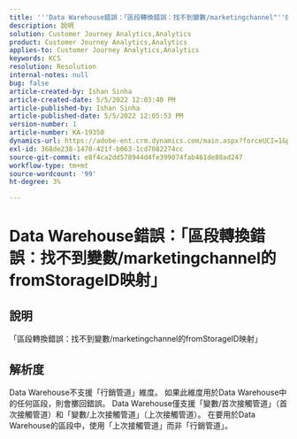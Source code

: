 ```yaml
---
title: '''Data Warehouse錯誤：「區段轉換錯誤：找不到變數/marketingchannel"''的來自StorageID的映射'
description: 說明
solution: Customer Journey Analytics,Analytics
product: Customer Journey Analytics,Analytics
applies-to: Customer Journey Analytics,Analytics
keywords: KCS
resolution: Resolution
internal-notes: null
bug: false
article-created-by: Ishan Sinha
article-created-date: 5/5/2022 12:03:40 PM
article-published-by: Ishan Sinha
article-published-date: 5/5/2022 12:05:53 PM
version-number: 1
article-number: KA-19350
dynamics-url: https://adobe-ent.crm.dynamics.com/main.aspx?forceUCI=1&pagetype=entityrecord&etn=knowledgearticle&id=6b3d8862-6bcc-ec11-a7b5-6045bd00db25
exl-id: 368de238-1470-421f-b063-1cd7082274cc
source-git-commit: e8f4ca2dd578944d4fe399074fab461de88ad247
workflow-type: tm+mt
source-wordcount: '99'
ht-degree: 3%

---
```


# Data Warehouse錯誤：「區段轉換錯誤：找不到變數/marketingchannel的fromStorageID映射」

## 說明

「區段轉換錯誤：找不到變數/marketingchannel的fromStorageID映射」

## 解析度


Data Warehouse不支援「行銷管道」維度。 如果此維度用於Data Warehouse中的任何區段，則會擲回錯誤。 Data Warehouse僅支援「變數/首次接觸管道」（首次接觸管道）和「變數/上次接觸管道」（上次接觸管道）。 在要用於Data Warehouse的區段中，使用「上次接觸管道」而非「行銷管道」。

